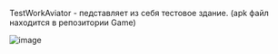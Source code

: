 TestWorkAviator - педставляет из себя тестовое здание. (apk файл находится в репозитории Game)

![image](https://github.com/RomanKarn/Unity/assets/107531605/92ba814f-ea47-413e-9a00-02676a5d23a1)
